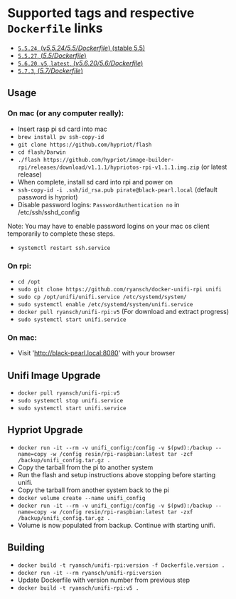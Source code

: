 # Supported tags and respective `Dockerfile` links

- [`5.5.24`, (*v5.5.24/5.5/Dockerfile*) (stable 5.5)](https://github.com/ryansch/docker-unifi-rpi/blob/v5.5.24/5.5/Dockerfile)
- [`5.5.27`, (*5.5/Dockerfile*)](https://github.com/ryansch/docker-unifi-rpi/blob/master/5.5/Dockerfile)
- [`5.6.20`, `v5`, `latest`, (*v5.6.20/5.6/Dockerfile*)](https://github.com/ryansch/docker-unifi-rpi/blob/v5.6.20/5.6/Dockerfile)
- [`5.7.3`, (*5.7/Dockerfile*)](https://github.com/ryansch/docker-unifi-rpi/blob/master/5.7/Dockerfile)

## Usage

### On mac (or any computer really):

- Insert rasp pi sd card into mac
- `brew install pv ssh-copy-id`
- `git clone https://github.com/hypriot/flash`
- `cd flash/Darwin`
- `./flash https://github.com/hypriot/image-builder-rpi/releases/download/v1.1.1/hypriotos-rpi-v1.1.1.img.zip` (or latest release)
- When complete, install sd card into rpi and power on
- `ssh-copy-id -i .ssh/id_rsa.pub pirate@black-pearl.local` (default password is hypriot)
- Disable password logins: `PasswordAuthentication no` in /etc/ssh/sshd_config

Note: You may have to enable password logins on your mac os client temporarily to complete these steps.
- `systemctl restart ssh.service`

### On rpi:

- `cd /opt`
- `sudo git clone https://github.com/ryansch/docker-unifi-rpi unifi`
- `sudo cp /opt/unifi/unifi.service /etc/systemd/system/`
- `sudo systemctl enable /etc/systemd/system/unifi.service`
- `docker pull ryansch/unifi-rpi:v5` (For download and extract progress)
- `sudo systemctl start unifi.service`

### On mac:

- Visit 'http://black-pearl.local:8080' with your browser

## Unifi Image Upgrade

- `docker pull ryansch/unifi-rpi:v5`
- `sudo systemctl stop unifi.service`
- `sudo systemctl start unifi.service`

## Hypriot Upgrade

- `docker run -it --rm -v unifi_config:/config -v $(pwd):/backup --name=copy -w /config resin/rpi-raspbian:latest tar -zcf /backup/unifi_config.tar.gz .`
- Copy the tarball from the pi to another system
- Run the flash and setup instructions above stopping before starting unifi.
- Copy the tarball from another system back to the pi
- `docker volume create --name unifi_config`
- `docker run -it --rm -v unifi_config:/config -v $(pwd):/backup --name=copy -w /config resin/rpi-raspbian:latest tar -zxf /backup/unifi_config.tar.gz .`
- Volume is now populated from backup.  Continue with starting unifi.

## Building
- `docker build -t ryansch/unifi-rpi:version -f Dockerfile.version .`
- `docker run -it --rm ryansch/unifi-rpi:version`
- Update Dockerfile with version number from previous step
- `docker build -t ryansch/unifi-rpi:v5 .`
